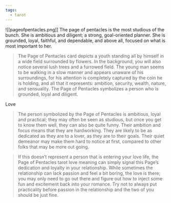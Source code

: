 ```yaml
---
tags:
  - tarot
---
```

![[pageofpentacles.png]]
The page of pentacles is the most studious of the bunch. She is ambitious and diligent; a strong, goal-oriented planner. She is grounded, loyal, faithful, and dependable, and above all, focused on what is most important to her.

> The Page of Pentacles card depicts a youth standing all by himself in a wide field surrounded by flowers. In the background, you will also notice several lush trees and a furrowed field. The young man seems to be walking in a slow manner and appears unaware of his surroundings, for his attention is completely captured by the coin he is holding, and all that it represents: ambition, security, wealth, nature, and sensuality. The Page of Pentacles symbolizes a person who is grounded, loyal and diligent.



Love
> The person symbolized by the Page of Pentacles is ambitious, loyal and practical; they may often be seen as studious, but once you get to know them well, they can also be quite funny. Their ambition and focus means that they are hardworking. They are likely to be as dedicated as they are to a lover, as they are to their goals. Their quiet demeanor may make them hard to notice at first, compared to other folks that may be more out going.

> If this doesn’t represent a person that is entering your love life, the Page of Pentacles tarot love meaning can simply signal this Page’s dedication and loyalty in your relationship. While sometimes the relationship can lack passion and feel a bit boring, the love is there; you may only need to go out there and figure out how to inject some fun and excitement back into your romance. Try not to always put practicality before passion in the relationship and the two of you should be just fine.